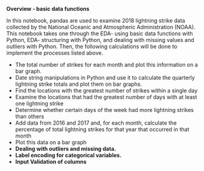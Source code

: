 **Overview - basic data functions**

In this notebook, pandas are used to examine 2018 lightning strike data collected by the National Oceanic and Atmospheric Administration (NOAA). This notebook takes one through the EDA- using basic data functions with Python, EDA- structuring with Python, and dealing with missing values and outliers with Python. Then, the following calculations will be done to implement the processes listed above.

- The total number of strikes for each month and plot this information on a bar graph.
- Date string manipulations in Python and use it to calculate the quarterly lightning strike totals and plot them on bar graphs.
- Find the locations with the greatest number of strikes within a single day
- Examine the locations that had the greatest number of days with at least one lightning strike
- Determine whether certain days of the week had more lightning strikes than others
- Add data from 2016 and 2017 and, for each month, calculate the percentage of total lightning strikes for that year that occurred in that month
- Plot this data on a bar graph
- **Dealing with outliers and missing data.**
- **Label encoding for categorical variables.**
- **Input Validation of columns**
